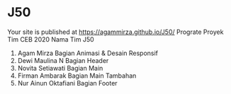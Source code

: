 # J50
Your site is published at https://agammirza.github.io/J50/
Prograte Proyek Tim CEB 2020 
Nama Tim J50
1. Agam Mirza Bagian Animasi & Desain Responsif
2. Dewi Maulina N Bagian Header
3. Novita Setiawati Bagian Main
4. Firman Ambarak Bagian Main Tambahan
5. Nur Ainun Oktafiani Bagian Footer
